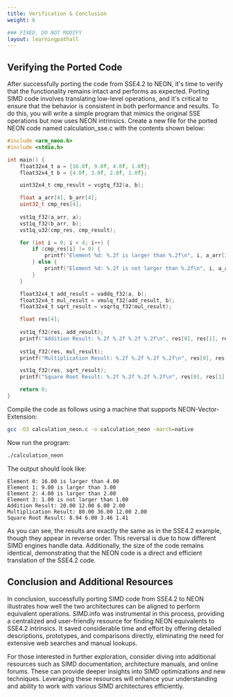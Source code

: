 ```yaml
---
title: Verification & Conclusion
weight: 6

### FIXED, DO NOT MODIFY
layout: learningpathall
---
```


## Verifying the Ported Code
After successfully porting the code from SSE4.2 to NEON, it's time to verify that the functionality remains intact and performs as expected. Porting SIMD code involves translating low-level operations, and it's critical to ensure that the behavior is consistent in both performance and results. To do this, you will write a simple program that mimics the original SSE operations but now uses NEON intrinsics. Create a new file for the ported NEON code named calculation_sse.c with the contents shown below:
```C
#include <arm_neon.h>
#include <stdio.h>

int main() {
    float32x4_t a = {16.0f, 9.0f, 4.0f, 1.0f};
    float32x4_t b = {4.0f, 3.0f, 2.0f, 1.0f};

    uint32x4_t cmp_result = vcgtq_f32(a, b);

    float a_arr[4], b_arr[4];
    uint32_t cmp_res[4];
    
    vst1q_f32(a_arr, a);
    vst1q_f32(b_arr, b);
    vst1q_u32(cmp_res, cmp_result);

    for (int i = 0; i < 4; i++) {
        if (cmp_res[i] != 0) {
            printf("Element %d: %.2f is larger than %.2f\n", i, a_arr[i], b_arr[i]);
        } else {
            printf("Element %d: %.2f is not larger than %.2f\n", i, a_arr[i], b_arr[i]);
        }
    }

    float32x4_t add_result = vaddq_f32(a, b);
    float32x4_t mul_result = vmulq_f32(add_result, b);
    float32x4_t sqrt_result = vsqrtq_f32(mul_result);

    float res[4];
    
    vst1q_f32(res, add_result);
    printf("Addition Result: %.2f %.2f %.2f %.2f\n", res[0], res[1], res[2], res[3]);
    
    vst1q_f32(res, mul_result);
    printf("Multiplication Result: %.2f %.2f %.2f %.2f\n", res[0], res[1], res[2], res[3]);

    vst1q_f32(res, sqrt_result);
    printf("Square Root Result: %.2f %.2f %.2f %.2f\n", res[0], res[1], res[2], res[3]);

    return 0;
}
```

Compile the code as follows using a machine that supports NEON-Vector-Extension:
```bash
gcc -O3 calculation_neon.c -o calculation_neon -march=native
```

Now run the program:
```bash
./calculation_neon
```

The output should look like: 
```output
Element 0: 16.00 is larger than 4.00
Element 1: 9.00 is larger than 3.00
Element 2: 4.00 is larger than 2.00
Element 3: 1.00 is not larger than 1.00
Addition Result: 20.00 12.00 6.00 2.00
Multiplication Result: 80.00 36.00 12.00 2.00
Square Root Result: 8.94 6.00 3.46 1.41
```

As you can see, the results are exactly the same as in the SSE4.2 example, though they appear in reverse order. This reversal is due to how different SIMD engines handle data. Additionally, the size of the code remains identical, demonstrating that the NEON code is a direct and efficient translation of the SSE4.2 code.

## Conclusion and Additional Resources
In conclusion, successfully porting SIMD code from SSE4.2 to NEON illustrates how well the two architectures can be aligned to perform equivalent operations. SIMD.info was instrumental in this process, providing a centralized and user-friendly resource for finding NEON equivalents to SSE4.2 intrinsics. It saved considerable time and effort by offering detailed descriptions, prototypes, and comparisons directly, eliminating the need for extensive web searches and manual lookups.

For those interested in further exploration, consider diving into additional resources such as SIMD documentation, architecture manuals, and online forums. These can provide deeper insights into SIMD optimizations and new techniques. Leveraging these resources will enhance your understanding and ability to work with various SIMD architectures efficiently.